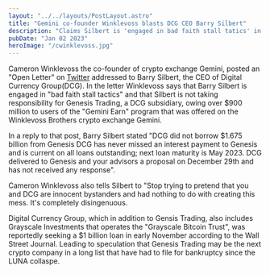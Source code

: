 ```yaml
---
layout: "../../layouts/PostLayout.astro"
title: "Gemini co-founder Winklevoss blasts DCG CEO Barry Silbert"
description: "Claims Silbert is 'engaged in bad faith stall tatics' in open letter on Twitter"
pubDate: "Jan 02 2023"
heroImage: "/cwinklevoss.jpg"
---
```


Cameron Winklevoss the co-founder of crypto exchange Gemini, posted an "Open Letter" on [Twitter](https://twitter.com/cameron/status/1609913051427524608) addressed to Barry Silbert, the CEO of Digital Currency Group(DCG). 
In the letter Winklevoss says that Barry Silbert is engaged in "bad faith stall tactics" and that Silbert is not taking responsibility for Genesis Trading, a DCG subsidiary, owing over $900 million to users of the "Gemini Earn" program that was offered on the Winklevoss Brothers crypto exchange Gemini.

In a reply to that post, Barry Silbert stated "DCG did not borrow $1.675 billion from Genesis DCG has never missed an interest payment to Genesis and is current on all loans outstanding; next loan maturity is May 2023. DCG delivered to Genesis and your advisors a proposal on December 29th and has not received any response".

Cameron Winklevoss also tells Silbert to "Stop trying to pretend that you and DCG are innocent bystanders and had nothing to do with creating this mess. It's completely disingenuous. 

Digital Currency Group, which in addition to Gensis Trading, also includes Grayscale Investments that operates the "Grayscale Bitcoin Trust", was reportedly seeking a $1 billion loan in early November according to the Wall Street Journal.
Leading to speculation that Genesis Trading may be the next crypto company in a long list that have had to file for bankruptcy since the LUNA collaspe. 
